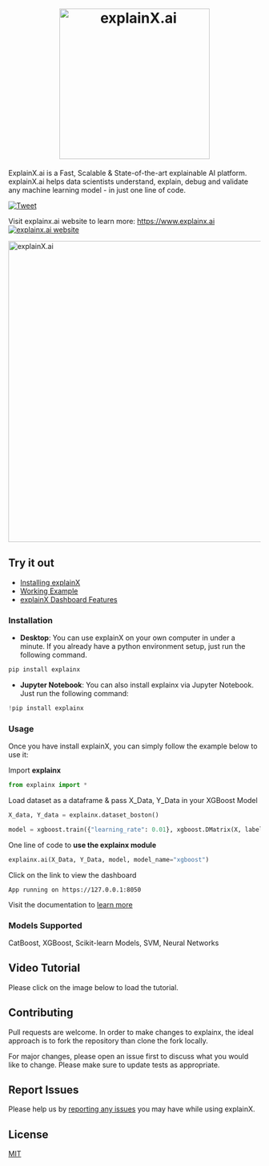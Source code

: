 <h1 align="center">
	<img width="300" src="https://i.ibb.co/yY7tfDg/Logo.jpg" alt="explainX.ai"> 
	<br>
</h1>

ExplainX.ai is a Fast, Scalable & State-of-the-art explainable AI platform. explainX.ai helps data scientists understand, explain, debug and validate any machine learning model - in just one line of code.

[![Tweet](https://img.shields.io/twitter/url/http/shields.io.svg?style=social)](https://twitter.com/intent/tweet?text=Explain%20any%20black-box%20Machine%20Learning%20model%20in%20just%20one%20line%20of%20code%21&url=https://www.explainx.ai&hashtags=xai,explainable_ai,explainable_machine_learning,trust_in_ai,transparent_ai)

Visit explainx.ai website to learn more: https://www.explainx.ai     
<a href="https://www.explainx.ai/"><img src="https://img.shields.io/website?url=https%3A%2F%2Fwww.explainx.ai%2F" alt="explainx.ai website"></a>

<img width="600" src="https://i.ibb.co/w4SF1GJ/Group-2-1.png" alt="explainX.ai">


## Try it out

* [Installing explainX](https://explainx-documentation.netlify.app/)
* [Working Example](https://explainx-documentation.netlify.app/working-example/)
* [explainX Dashboard Features](https://explainx-documentation.netlify.app/analyze-dashboard/t)

### Installation

* **Desktop**: You can use explainX on your own computer in under a minute. If you already have a python environment setup, just run the following command.

```python
pip install explainx
```
* **Jupyter Notebook**: You can also install explainx via Jupyter Notebook. Just run the following command:

```python
!pip install explainx
```

### Usage

Once you have install explainX, you can simply follow the example below to use it:

Import **explainx**

```python
from explainx import *
```

Load dataset as a dataframe & pass X_Data, Y_Data in your XGBoost Model

```python
X_data, Y_data = explainx.dataset_boston()

model = xgboost.train({"learning_rate": 0.01}, xgboost.DMatrix(X, label=Y_data), 100)
```

One line of code to **use the explainx module**

```python
explainx.ai(X_Data, Y_Data, model, model_name="xgboost")
```

Click on the link to view the dashboard

```jupyter
App running on https://127.0.0.1:8050
```


Visit the documentation to [learn more](https://explainx-documentation.netlify.app/)

### Models Supported
CatBoost, XGBoost, Scikit-learn Models, SVM, Neural Networks

## Video Tutorial

Please click on the image below to load the tutorial.

## Contributing
Pull requests are welcome. In order to make changes to explainx, the ideal approach is to fork the repository than clone the fork locally.

For major changes, please open an issue first to discuss what you would like to change.
Please make sure to update tests as appropriate.

## Report Issues

Please help us by [reporting any issues](https://github.com/explainX/explainx/issues/new) you may have while using explainX.

## License
[MIT](https://choosealicense.com/licenses/mit/)
